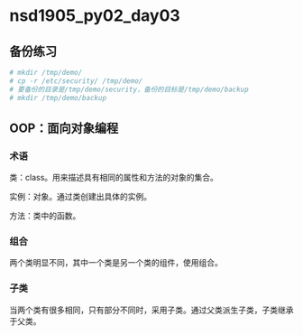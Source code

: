 # nsd1905_py02_day03

## 备份练习

```python
# mkdir /tmp/demo/
# cp -r /etc/security/ /tmp/demo/
# 要备份的目录是/tmp/demo/security，备份的目标是/tmp/demo/backup
# mkdir /tmp/demo/backup

```

## OOP：面向对象编程

### 术语

类：class。用来描述具有相同的属性和方法的对象的集合。

实例：对象。通过类创建出具体的实例。

方法：类中的函数。

### 组合

两个类明显不同，其中一个类是另一个类的组件，使用组合。

### 子类

当两个类有很多相同，只有部分不同时，采用子类。通过父类派生子类，子类继承于父类。











